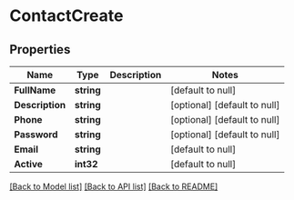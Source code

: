 # ContactCreate

## Properties
Name | Type | Description | Notes
------------ | ------------- | ------------- | -------------
**FullName** | **string** |  | [default to null]
**Description** | **string** |  | [optional] [default to null]
**Phone** | **string** |  | [optional] [default to null]
**Password** | **string** |  | [optional] [default to null]
**Email** | **string** |  | [default to null]
**Active** | **int32** |  | [default to null]

[[Back to Model list]](../README.md#documentation-for-models) [[Back to API list]](../README.md#documentation-for-api-endpoints) [[Back to README]](../README.md)


